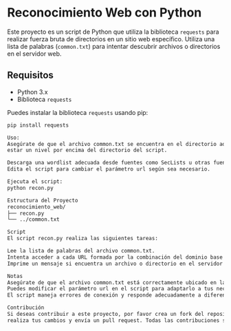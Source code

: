 # Reconocimiento Web con Python

Este proyecto es un script de Python que utiliza la biblioteca `requests`
para realizar fuerza bruta de directorios en un sitio web específico. Utiliza una lista de palabras
(`common.txt`) para intentar descubrir archivos o directorios en el servidor web.

## Requisitos

- Python 3.x
- Biblioteca `requests`

Puedes instalar la biblioteca `requests` usando pip:

```sh
pip install requests

Uso:
Asegúrate de que el archivo common.txt se encuentra en el directorio adecuado. En este caso, el archivo debe 
estar un nivel por encima del directorio del script.

Descarga una wordlist adecuada desde fuentes como SecLists u otras fuentes relevantes y sustitúyela por common.txt.
Edita el script para cambiar el parámetro url según sea necesario.

Ejecuta el script:
python recon.py

Estructura del Proyecto
reconocimiento_web/
├── recon.py
└── ../common.txt

Script
El script recon.py realiza las siguientes tareas:

Lee la lista de palabras del archivo common.txt.
Intenta acceder a cada URL formada por la combinación del dominio base y cada palabra de la lista.
Imprime un mensaje si encuentra un archivo o directorio en el servidor web.

Notas
Asegúrate de que el archivo common.txt está correctamente ubicado en la ruta especificada.
Puedes modificar el parámetro url en el script para adaptarlo a tus necesidades.
El script maneja errores de conexión y responde adecuadamente a diferentes códigos de estado HTTP.

Contribución
Si deseas contribuir a este proyecto, por favor crea un fork del repositorio,
realiza tus cambios y envía un pull request. Todas las contribuciones son bienvenidas.


